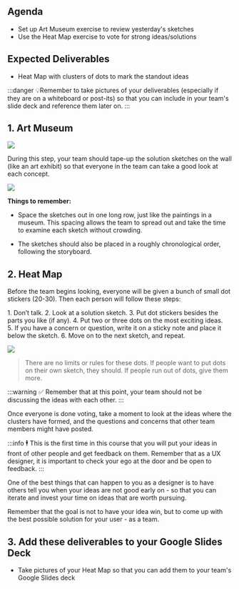 <!-- ![Ironhack logo](https://i.imgur.com/1QgrNNw.png) -->

<!-- # Exercise - Bloom Box: Art Museum & Heat Map -->

## Agenda

- Set up Art Museum exercise to review yesterday's sketches
- Use the Heat Map exercise to vote for strong ideas/solutions

## Expected Deliverables

- Heat Map with clusters of dots to mark the standout ideas

:::danger
:bulb:Remember to take pictures of your deliverables (especially if they are on a whiteboard or post-its) so that you can include in your team's slide deck and reference them later on.
:::

## 1. Art Museum

![](https://s3-eu-west-1.amazonaws.com/ih-materials/uploads/upload_6e50b7eb813b3e9c35a4a54af1b77035.png)

During this step, your team should tape-up the solution sketches on the wall (like an art exhibit) so that everyone in the team can take a good look at each concept.

![](https://s3-eu-west-1.amazonaws.com/ih-materials/uploads/upload_aa7fdd20cfbd034251b317fa96cd4e56.png)

**Things to remember:**

- Space the sketches out in one long row, just like the paintings in a museum. This spacing allows the team to spread out and take the time to examine each sketch without crowding.

- The sketches should also be placed in a roughly chronological order, following the storyboard.

## 2. Heat Map

Before the team begins looking, everyone will be given a bunch of small dot stickers (20-30). Then each person will follow these steps:

1. Don’t talk.
2. Look at a solution sketch.
3. Put dot stickers besides the parts you like (if any).
4. Put two or three dots on the most exciting ideas.
5. If you have a concern or question, write it on a sticky note and place it below the sketch.
6. Move on to the next sketch, and repeat.

![](https://s3-eu-west-1.amazonaws.com/ih-materials/uploads/upload_d1bb23564ec4db5d77d5452f2bd5b698.png)

> There are no limits or rules for these dots. If people want to put dots on their own sketch, they should. If people run out of dots, give them more.

:::warning
:white_check_mark: Remember that at this point, your team should not be discussing the ideas with each other.
:::

Once everyone is done voting, take a moment to look at the ideas where the clusters have formed, and the questions and concerns that other team members might have posted.

:::info
🕴️ This is the first time in this course that you will put your ideas in front of other people and get feedback on them. Remember that as a UX designer, it is important to check your ego at the door and be open to feedback.
:::

One of the best things that can happen to you as a designer is to have others tell you when your ideas are not good early on - so that you can iterate and invest your time on ideas that are worth pursuing.

Remember that the goal is not to have your idea win, but to come up with the best possible solution for your user - as a team.

## 3. Add these deliverables to your Google Slides Deck

- Take pictures of your Heat Map so that you can add them to your team's Google Slides deck
